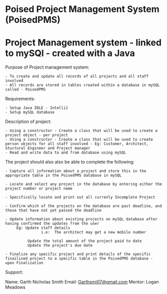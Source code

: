 # Poised Project Management System (PoisedPMS)
# Project Management system - linked to mySQl - created with a Java

Purpose of Project management system:

    - To create and update all records of all projects and all staff involved
    - All records are stored in tables created within a database in mySQL called - PoisedPMS

Requirements:

    - Setup Java IDLE - IntelliJ
    - Setup mySQL database 

Description of project:

    - Using a constructor - Create a class that will be used to create a project object - per project
    - Using a constructor - Create a class that will be used to create person objects for all staff involved - Eg: Customer, Architect, Stuctural Engineer and Project manager
    - Read and write data to and from database using mySQL


The project should also also be able to complete the following:

    - Capture all information about a project and store this in the appropriate table in the PoisedPMS database in mySQL

    - Locate and select any project in the database by entering either the project number or project name

    - Specifically locate and print out all currenly Incomplete Project 
    
    - Confirm which of the projects on the database are past deadline, and those that have not yet passed the deadline
    
    - Update information about existing projects on mySQL database after having confirmed the updates from the user
         Eg: Update staff details 
                    i.e:  The architect may get a new mobile number
        
              Update the total amount of the project paid to date
              Update the project's due date
     
    - Finalize any specific project and print details of the specific finailised project to a specific table in the PoisedPMS database - upon Finalization
    
    
Support:

Name: Garth Nicholas Smith
Email: Garthsmi07@gmail.com
Mentor: Logan Meadows
    
